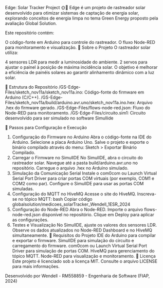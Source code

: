 Edge: Solar Tracker Project 🌞🌱
Edge é um projeto de rastreador solar desenvolvido para otimizar sistemas de captação de energia solar, explorando conceitos de energia limpa no tema Green Energy proposto pela avaliação Global Solution.

Este repositório contém:

O código-fonte em Arduino para controle do rastreador.
O fluxo Node-RED para monitoramento e visualização.
📌 Sobre o Projeto
O rastreador solar utiliza:

4 sensores LDR para medir a luminosidade do ambiente.
2 servos para ajustar o painel à posição de máxima incidência solar.
O objetivo é melhorar a eficiência de painéis solares ao garantir alinhamento dinâmico com a luz solar.

📂 Estrutura do Repositório
/GS-Edge-Files/sketch_nov11a/sketch_nov11a.ino: Código-fonte do firmware em Arduino (C/C++).
/GS-Edge-Files/sketch_nov11a/build/arduino.avr.uno/sketch_nov11a.ino.hex: Arquivo .hex do firmware gerado.
/GS-Edge-Files/flows-node-red.json: Fluxo do Node-RED para monitoramento.
/GS-Edge-Files/circuito.sim1: Circuito desenvolvido para ser simulado no software Simullide

🚀 Passos para Configuração e Execução
1. Configuração do Firmware no Arduino
Abra o código-fonte na IDE do Arduino.
Selecione a placa Arduino Uno.
Salve o projeto e exporte o binário compilado através do menu:
Sketch > Exportar Binário Compilado.
2. Carregar o Firmware no SimulIDE
No SimulIDE, abra o circuito do rastreador solar.
Navegue até a pasta build/arduino.avr.uno no repositório.
Carregue o arquivo .hex no Arduino simulado.
3. Simulação da Comunicação Serial
Instale o com0com ou Launch Virtual Serial Port Driver para criar portas COM virtuais (por exemplo, COM1 e COM2 como par).
Configure o SimulIDE para usar as portas COM simuladas.
4. Configuração do MQTT no HiveMQ
Acesse o site do HiveMQ.
Inscreva-se no tópico MQTT:
bash
Copiar código
globalsolution/medicoes_solarTracker_Wendell_1ESR_2024  
5. Configuração do Node-RED
Abra o Node-RED.
Importe o arquivo flows-node-red.json disponível no repositório.
Clique em Deploy para aplicar as configurações.
6. Testes e Visualização
No SimulIDE, ajuste os valores dos sensores LDR.
Observe os dados atualizados no Node-RED Dashboard e no HiveMQ simultaneamente.
🔧 Requisitos do Projeto
IDE do Arduino para compilar e exportar o firmware.
SimulIDE para simulação do circuito e carregamento do firmware.
com0com ou Launch Virtual Serial Port Driver para simulação de portas COM.
HiveMQ para gerenciamento do tópico MQTT.
Node-RED para visualização e monitoramento.
📜 Licença
Este projeto é licenciado sob a licença MIT. Consulte o arquivo LICENSE para mais informações.

Desenvolvido por Wendell - RM558859 - Engenharia de Software (FIAP, 2024)